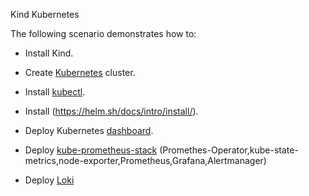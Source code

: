 Kind Kubernetes

The following scenario demonstrates how to:


- Install Kind.

- Create [Kubernetes](https://kubernetes.io/)  cluster.

- Install [kubectl](https://kubernetes.io/docs/tasks/tools/install-kubectl/).

- Install (https://helm.sh/docs/intro/install/).

- Deploy Kubernetes [dashboard](https://helm.sh/docs/intro/install/).

- Deploy [kube-prometheus-stack](https://github.com/prometheus-community/helm-charts/tree/main/charts/kube-prometheus-stack)
  (Promethes-Operator,kube-state-metrics,node-exporter,Prometheus,Grafana,Alertmanager)

- Deploy [Loki](https://grafana.com/oss/loki/)


